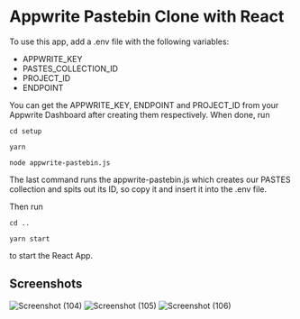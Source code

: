 # Appwrite Pastebin Clone with React
To use this app, add a .env file with the following variables:
- APPWRITE_KEY
- PASTES_COLLECTION_ID
- PROJECT_ID
- ENDPOINT

You can get the APPWRITE_KEY, ENDPOINT and PROJECT_ID from your Appwrite Dashboard after creating them respectively.
When done, run 
```
cd setup
```
```
yarn
```
```
node appwrite-pastebin.js
```
The last command runs the appwrite-pastebin.js which creates our PASTES collection and spits out its ID, so copy it and insert it into the .env file.

Then run
```
cd ..
```
```
yarn start
```
to start the React App.

## Screenshots
![Screenshot (104)](https://user-images.githubusercontent.com/45892107/139562975-da9117c8-2e95-4768-9489-f665fa7dc2f6.png)
![Screenshot (105)](https://user-images.githubusercontent.com/45892107/139562977-604dddcc-5286-4cc5-8c22-14b52a550874.png)
![Screenshot (106)](https://user-images.githubusercontent.com/45892107/139562978-217e8409-a696-4b1a-a189-3c0f03ebbb54.png)


